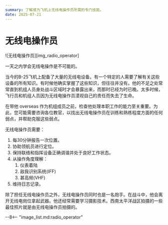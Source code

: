 ```yaml
---
summary: 了解成为飞机上无线电操作员所需的专门技能。
date: 2025-07-21
---
```


# 无线电操作员

![无线电操作员][img_radio_operator]

一天之内学会无线电操作是不可能的。

当今的B-25飞机上配备了大量的无线电设备。有一个特定的人需要了解有关这些设备的所有知识。有时候他确实掌握了这些知识，但往往并没有。他的不足之处常常直到机组人员身处战斗区域时才会暴露出来，而那时已经为时已晚。太多时候，飞行员和机组人员因为无线电操作员漠视自己的责任而失去了生命。

在带他 overseas 作为机组成员之前，检查他处理本职工作的能力至关重要。为此，您可能需要咨询各位教官，以找出无线电操作员在训练和熟练程度方面的任何弱点，并帮助克服这些弱点。

无线电操作员需要：

1. 每30分钟报告一次位置。
2. 协助领航员进行定位。
3. 保持联络和指挥设备正确调谐并处于良好工作状态。
4. 从操作角度理解：
   1. 仪表着陆
   2. 敌我识别系统(IFF)
   3. 甚高频(VHF)
5. 维持日志记录。

除了担任无线电操作员之外，无线电操作员同时也是一名炮手。在战斗中，他会离开无线电岗位拿起武器。他还经常需要学习摄影技术。西南太平洋战区拍摄的一些最佳照片就是由无线电操作员拍摄的。

<!-- links -->
--8<-- "image_list.md:radio_operator"